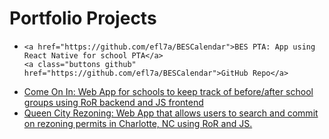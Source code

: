 <h1>Portfolio Projects</h1>

<ul>
  <li>

    <a href="https://github.com/efl7a/BESCalendar">BES PTA: App using React Native for school PTA</a>
    <a class="buttons github" href="https://github.com/efl7a/BESCalendar">GitHub Repo</a>
  </li>
  <li><a href="https://github.com/efl7a/come-on-in-with-js">Come On In: Web App for schools to keep track of before/after school groups using RoR backend and JS frontend</a></li>
  <li><a href="https://github.com/efl7a/queen-city-rezoning">Queen City Rezoning: Web App that allows users to search and commit on rezoning permits in Charlotte, NC using RoR and JS.</a></li>
</ul>
